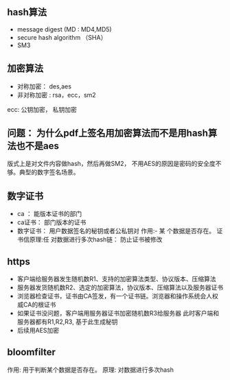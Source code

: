 ## hash算法
- message digest (MD : MD4,MD5)
- secure hash algorithm （SHA）
- SM3

## 加密算法
- 对称加密： des,aes
- 非对称加密 : rsa，ecc，sm2

ecc: 公钥加密， 私钥加密

## 问题： 为什么pdf上签名用加密算法而不是用hash算法也不是aes
版式上是对文件内容做hash，然后再做SM2， 不用AES的原因是密码的安全度不够。典型的数字签名场景。
## 数字证书
 - ca ： 能版本证书的部门
 - ca证书： 部门版本的证书
 - 数字证书： 用户数据签名的秘钥或者公私钥对
 作用:- 某 个数据是否存在。
 证书信原理:任 对数据进行多次hash链： 防止证书被修改
## https
- 客户端给服务器发生随机数R1、支持的加密算法类型、协议版本、压缩算法
- 服务器发货随机数R2、选定的加密算法，协议版本、压缩算法以及服务器证书
- 浏览器检查证书，证书由CA签发，有一个证书链。浏览器和操作系统会人权威CA的根证书
- 如果证书没问题，客户端用服务器证书加密随机数R3给服务器 此时客户端和服务器都有R1,R2,R3, 基于此生成秘钥
- 后续用AES加密

## bloomfilter
作用: 用于判断某个数据是否存在。
原理: 对数据进行多次hash
